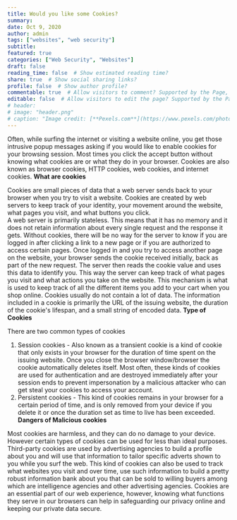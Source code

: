 ```yaml
---
title: Would you like some Cookies?
summary:
date: Oct 9, 2020
author: admin
tags: ["websites", "web security"]
subtitle:
featured: true
categories: ["Web Security", "Websites"]
draft: false
reading_time: false  # Show estimated reading time?
share: true  # Show social sharing links?
profile: false  # Show author profile?
commentable: true  # Allow visitors to comment? Supported by the Page, Post, and Docs content types.
editable: false  # Allow visitors to edit the page? Supported by the Page, Post, and Docs content types.
# header:
# image: "header.png"
# caption: "Image credit: [**Pexels.com**](https://www.pexels.com/photo/close-up-photo-of-cookies-3095041/)"
---
```

Often, while surfing the internet or visiting a website online, you get those intrusive popup messages asking if you would like to enable cookies for your browsing session. Most times you click the accept button without knowing what cookies are or what they do in your browser. Cookies are also known as browser cookies, HTTP cookies, web cookies, and internet cookies.
                                                                                                                        **What are cookies**
                                      
                                      
Cookies are small pieces of data that a web server sends back to your browser when you try to visit a website. Cookies are created by web servers to keep track of your identity, your movement around the website, what pages you visit, and what buttons you click.  
A web server is primarily stateless. This means that it has no memory and it does not retain information about every single request and the response it gets. Without cookies, there will be no way for the server to know if you are logged in after clicking a link to a new page or if you are authorized to access certain pages. 
Once logged in and you try to access another page on the website, your browser sends the cookie received initially, back as part of the new request. The server then reads the cookie value and uses this data to identify you. This way the server can keep track of what pages you visit and what actions you take on the website. 
This mechanism is what is used to keep track of all the different items you add to your cart when you shop online.
Cookies usually do not contain a lot of data. The information included in a cookie is primarily the URL of the issuing website, the duration of the cookie's lifespan, and a small string of encoded data.
                                                                                                                        **Type of Cookies**
                                       
                                       
 There are two common types of cookies
 1. Session cookies - Also known as a transient cookie is a kind of cookie that only exists in your browser for the duration of time spent on the issuing website. Once you close the browser window/browser the cookie automatically deletes itself. 
 Most often, these kinds of cookies are used for authentication and are destroyed immediately after your session ends to prevent impersonation by a malicious attacker who can get steal your cookies to access your account.
 2. Persistent cookies - This kind of cookies remains in your browser for a certain period of time, and is only removed from your device if you delete it or once the duration set as time to live has been exceeded.
                                                                                                                    **Dangers of Malicious cookies**
                                  
Most cookies are harmless, and they can do no damage to your device. However certain types of cookies can be used for less than ideal purposes. Third-party cookies are used by advertising agencies to build a profile about you and will use that information to tailor specific adverts shown to you while you surf the web. This kind of cookies can also be used to track what websites you visit and over time, use such information to build a pretty robust information bank about you that can be sold to willing buyers among which are intelligence agencies and other advertising agencies. 
Cookies are an essential part of our web experience, however, knowing what functions they serve in our browsers can help in safeguarding our privacy online and keeping our private data secure.
